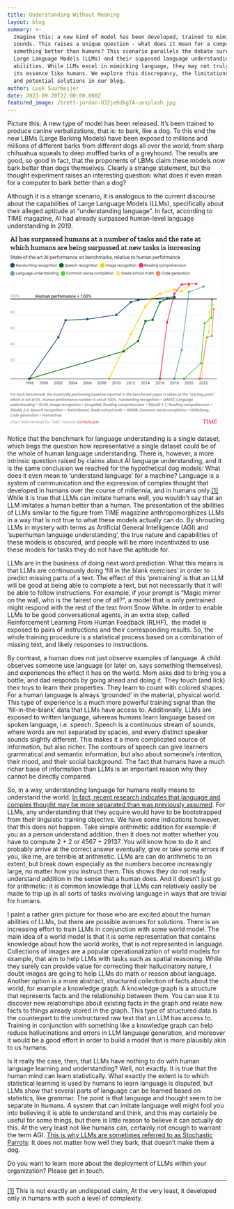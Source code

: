 ```yaml
---
title: Understanding Without Meaning
layout: blog
summary: >-
  Imagine this: a new kind of model has been developed, trained to mimic complex
  sounds. This raises a unique question - what does it mean for a computer to do
  something better than humans? This scenario parallels the debate surrounding
  Large Language Models (LLMs) and their supposed language understanding
  abilities. While LLMs excel in mimicking language, they may not truly grasp
  its essence like humans. We explore this discrepancy, the limitations of LLMs,
  and potential solutions in our blog.
author: Luuk Suurmeijer
date: 2023-09-20T22:00:00.000Z
featured_image: /brett-jordan-U32jeOdkgfA-unsplash.jpg
---
```


Picture this: A new type of model has been released. It’s been trained to produce canine verbalizations, that is: to bark, like a dog. To this end the new LBMs (Large Barking Models) have been exposed to millions and millions of different barks from different dogs all over the world, from sharp chihuahua squeals to deep muffled barks of a greyhound. The results are good, so good in fact, that the proponents of LBMs claim these models now bark better than dogs themselves. Clearly a strange statement, but the thought experiment raises an interesting question: what does it even mean for a computer to bark better than a dog?

Although it is a strange scenario, it is analogous to the current discourse about the capabilities of Large
Language Models (LLMs), specifically about their alleged aptitude at “understanding language”. In fact, according to TIME magazine, AI had already surpassed human-level language understanding in 2019.

![](/Picture1.png "[SOURCE, https://time.com/6300942/ai-progress-charts/]")

Notice that the benchmark for language understanding is a single dataset, which begs the question how representative a single dataset could be of the whole of human language understanding. There is, however, a more intrinsic question raised by claims about AI language understanding, and it is the same conclusion we reached for
the hypothetical dog models: What does it even mean to ‘understand language’ for a machine? Language is a system of communication and the expression of complex thought that developed in humans over the course of millennia, and in humans only.[\[1\] ](#_ftn1)While it is true that LLMs can imitate humans well, you wouldn’t say that an
LLM imitates a human better than a human. The presentation of the abilities of LLMs similar to the figure from TIME magazine anthropomorphizes LLMs in a way that is not true to what these models actually can do. By shrouding LLMs in mystery with terms as Artificial General Intelligence (AGI) and ‘superhuman language understanding’, the true nature and capabilities of these models is obscured, and people will be more incentivized to use these models for tasks they do not have the aptitude for.

LLMs are in the business of doing next word prediction. What this means is that LLMs are continuously doing ‘fill in the blank exercises’ in order to predict missing parts of a text. The effect of this ‘pretraining’ is that an LLM will be good at being able to complete a text, but not necessarily that it will be able to follow instructions. For example, if your prompt is “Magic mirror on the wall, who is the fairest one of all?”, a model that is only pretrained might respond with the rest of the text from Snow White. In order to enable LLMs to be good conversational agents, in an extra step, called Reinforcement Learning From Human Feedback (RLHF),  the model is exposed to pairs of instructions and their corresponding results. So, the whole training procedure is a statistical process based on a combination of missing text, and likely responses to instructions.

By contrast, a human does not just observe examples of language. A child observes someone use language (or later on, says something themselves), and experiences the effect it has on the world. Mom asks dad to bring you a bottle, and dad responds by going ahead and doing it. They touch (and lick) their toys to learn their properties. They learn to count with colored shapes. For a human language is always ‘grounded’ in the material, physical world. This type of experience is a much more powerful training signal than the ‘fill-in-the-blank’ data that LLMs have access to. Additionally, LLMs are exposed to written language, whereas humans learn language based on spoken language, i.e. speech. Speech is a continuous stream of sounds, where words are not separated by spaces, and every distinct speaker sounds slightly different. This makes it a more complicated source of information, but also richer. The contours of speech can give learners grammatical and semantic information, but also about someone’s
intention, their mood, and their social background. The fact that humans have a much richer base of information than LLMs is an important reason why they cannot be directly compared.

So, in a way, understanding language for humans really means to understand the world. [In fact, recent research indicates that language and complex thought may be more separated than was previously assumed](https://evlab.mit.edu/assets/papers/Fedorenko_%26_Varley_2016_ANYAS.pdf). For LLMs, any understanding that they acquire would have to be bootstrapped from their linguistic training objective. We have some indications however, that this does not happen. Take simple arithmetic addition for example: if you as a
person understand addition, then it does not matter whether you have to compute 2 + 2 or 4567 + 29137. You will know how to do it and probably arrive at the correct answer eventually, give or take some errors if you, like me, are
terrible at arithmetic. LLMs are can do arithmetic to an extent, but break down especially as the numbers become increasingly large, no matter how you instruct them. This shows they do not really understand addition in the sense that a human does. And it doesn’t just go for arithmetic: it is common knowledge that LLMs can relatively easily be made to trip up in all sorts of tasks involving language in ways that are trivial for humans.

I paint a rather grim picture for those who are excited about the human abilities of LLMs, but there are possible avenues for solutions. There is an increasing effort to train LLMs in conjunction with some world model. The main idea of a world model is that it is some representation that contains knowledge about how the world works, that is not represented in language. Collections of images are a popular operationalization of world models for example, that aim to help LLMs with tasks such as spatial reasoning. While they surely can provide value for correcting their hallucinatory nature, I doubt images are going to help LLMs do math or reason about language. Another option is a more abstract, structured collection of facts about the world, for example a knowledge graph. A knowledge graph is a structure that represents facts and the relationship between them. You can use it to discover new relationships about existing facts in the graph and relate new facts to things already stored in the graph. This type of structured data is the counterpart to the unstructured raw text that an LLM has access to. Training in conjunction with something like a knowledge graph can help reduce hallucinations and errors in LLM language generation, and moreover it would be a good effort in order to build a model that is more plausibly akin to us humans.

Is it really the case, then, that LLMs have nothing to do with human language learning and understanding? Well, not exactly. It is true that the human mind can learn statistically. What exactly the extent is to which statistical learning is used by humans to learn language is disputed, but LLMs show that several parts of language can be learned based on statistics, like grammar. The point is that language and thought seem to be separate in humans. A system that can imitate language well might fool you into believing it is able to understand and think, and this may certainly be useful for some things, but there is little reason to believe it can actually do this. At the very least not like humans can, certainly not enough to warrant the term AGI. [This is why LLMs are sometimes referred to as
Stochastic Parrots](https://en.wikipedia.org/wiki/Stochastic_parrot): It does not matter how well they bark, that doesn’t make them a dog.

Do you want to learn more about the deployment of LLMs within your organization? Please get in touch.

***

[\[1\]](#_ftnref1) This is not exactly an undisputed claim, At the
very least, it developed only in humans with such a level of complexity.
